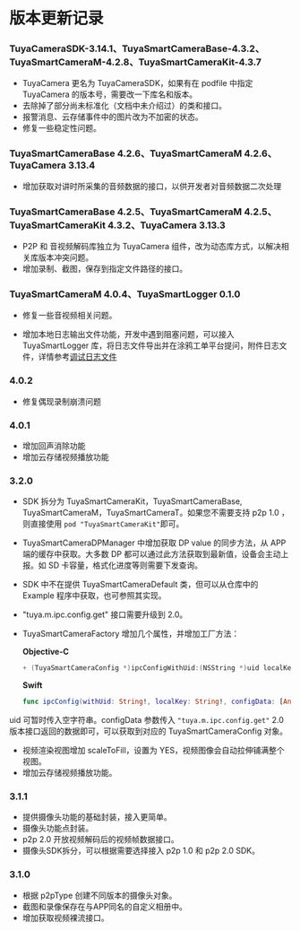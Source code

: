 # 版本更新记录

### TuyaCameraSDK-3.14.1、TuyaSmartCameraBase-4.3.2、TuyaSmartCameraM-4.2.8、TuyaSmartCameraKit-4.3.7

* TuyaCamera 更名为 TuyaCameraSDK，如果有在 podfile 中指定 TuyaCamera 的版本号，需要改一下库名和版本。
* 去除掉了部分尚未标准化（文档中未介绍过）的类和接口。
* 报警消息、云存储事件中的图片改为不加密的状态。
* 修复一些稳定性问题。

### TuyaSmartCameraBase 4.2.6、TuyaSmartCameraM 4.2.6、TuyaCamera 3.13.4

* 增加获取对讲时所采集的音频数据的接口，以供开发者对音频数据二次处理

### TuyaSmartCameraBase 4.2.5、TuyaSmartCameraM 4.2.5、TuyaSmartCameraKit 4.3.2、TuyaCamera 3.13.3

* P2P 和 音视频解码库独立为 TuyaCamera 组件，改为动态库方式，以解决相关库版本冲突问题。
* 增加录制、截图，保存到指定文件路径的接口。

### TuyaSmartCameraM 4.0.4、TuyaSmartLogger 0.1.0

* 修复一些音视频相关问题。

* 增加本地日志输出文件功能，开发中遇到阻塞问题，可以接入 TuyaSmartLogger 库，将日志文件导出并在涂鸦工单平台提问，附件日志文件，详情参考[调试日志文件](https://tuyainc.github.io/tuyasmart_camera_ios_sdk_doc/zh-hans/resource/log_file.html)

### 4.0.2

* 修复偶现录制崩溃问题

### 4.0.1

* 增加回声消除功能
* 增加云存储视频播放功能

### 3.2.0

* SDK 拆分为 TuyaSmartCameraKit，TuyaSmartCameraBase, TuyaSmartCameraM，TuyaSmartCameraT。如果您不需要支持 p2p 1.0 ，则直接使用 ```pod "TuyaSmartCameraKit"```即可。
* TuyaSmartCameraDPManager 中增加获取 DP value 的同步方法，从 APP 端的缓存中获取。大多数 DP 都可以通过此方法获取到最新值，设备会主动上报。如 SD 卡容量，格式化进度等则需要下发查询。
* SDK 中不在提供 TuyaSmartCameraDefault 类，但可以从仓库中的 Example 程序中获取，也可参照其实现。
* "tuya.m.ipc.config.get" 接口需要升级到 2.0。
* TuyaSmartCameraFactory 增加几个属性，并增加工厂方法： 

    __Objective-C__
    
    ``` objectivec
    + (TuyaSmartCameraConfig *)ipcConfigWithUid:(NSString *)uid localKey:(NSString *)localKey configData:(NSDictionary *)data; 
    ```

    __Swift__
    
    ```swift
    func ipcConfig(withUid: String!, localKey: String!, configData: [AnyHashable : Any]!)
    ```
    

uid 可暂时传入空字符串。configData 参数传入 `"tuya.m.ipc.config.get"`  2.0 版本接口返回的数据即可，可以获取到对应的 TuyaSmartCameraConfig 对象。
* 视频渲染视图增加 scaleToFill，设置为 YES，视频图像会自动拉伸铺满整个视图。
* 增加云存储视频播放功能。

### 3.1.1

* 提供摄像头功能的基础封装，接入更简单。
* 摄像头功能点封装。
* p2p 2.0 开放视频解码后的视频帧数据接口。
* 摄像头SDK拆分，可以根据需要选择接入 p2p 1.0 和 p2p 2.0 SDK。

### 3.1.0

* 根据 p2pType 创建不同版本的摄像头对象。
* 截图和录像保存在与APP同名的自定义相册中。
* 增加获取视频裸流接口。
